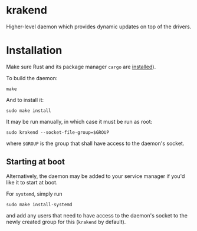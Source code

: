 # krakend

Higher-level daemon which provides dynamic updates on top of the drivers.

# Installation

Make sure Rust and its package manager `cargo` are [installed](https://www.rust-lang.org/en-US/install.html)).

To build the daemon:
```Shell
make
```

And to install it:
```Shell
sudo make install
```

It may be run manually, in which case it must be run as root:
```Shell
sudo krakend --socket-file-group=$GROUP
```
where `$GROUP` is the group that shall have access to the daemon's socket.

## Starting at boot

Alternatively, the daemon may be added to your service manager if you'd like it to start at boot.

For `systemd`, simply run
```Shell
sudo make install-systemd
```
and add any users that need to have access to the daemon's socket to the newly created group for this (`krakend` by default).
